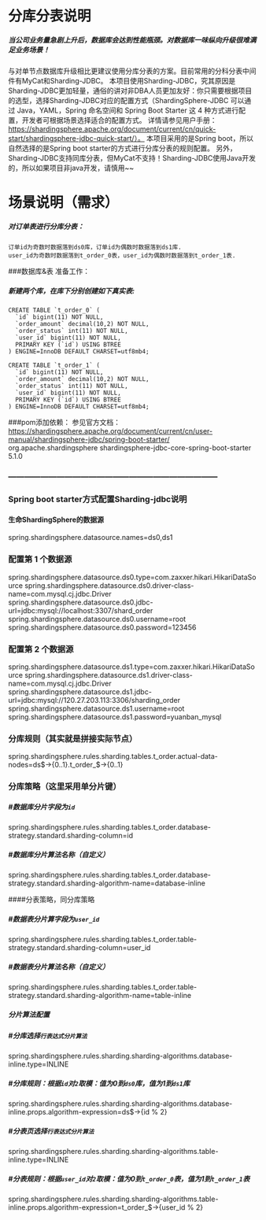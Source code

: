# 分库分表说明
#####  当公司业务量急剧上升后，数据库会达到性能瓶颈。对数据库一味纵向升级很难满足业务场景！
与对单节点数据库升级相比更建议使用分库分表的方案。目前常用的分科分表中间件有MyCat和Sharding-JDBC。
本项目使用Sharding-JDBC，究其原因是Sharding-JDBC更加轻量，通俗的讲对非DBA人员更加友好：你只需要根据项目
的选型，选择Sharding-JDBC对应的配置方式（ShardingSphere-JDBC 可以通过 Java，YAML，Spring 命名空间和
Spring Boot Starter 这 4 种方式进行配置，开发者可根据场景选择适合的配置方式。 详情请参见用户手册：
https://shardingsphere.apache.org/document/current/cn/quick-start/shardingsphere-jdbc-quick-start/）。
本项目采用的是Spring boot，所以自然选择的是Spring boot starter的方式进行分库分表的规则配置。
另外，Sharding-JDBC支持同库分表，但MyCat不支持！Sharding-JDBC使用Java开发的，所以如果项目非java开发，请慎用~~

# 场景说明（需求）
#####  对订单表进行分库分表：
    订单id为奇数时数据落到ds0库，订单id为偶数时数据落到ds1库.
    user_id为奇数时数据落到t_order_0表，user_id为偶数时数据落到t_order_1表.


###数据库&表 准备工作：
##### 新建两个库，在库下分别创建如下真实表:
    CREATE TABLE `t_order_0` (
      `id` bigint(11) NOT NULL,
      `order_amount` decimal(10,2) NOT NULL,
      `order_status` int(11) NOT NULL,
      `user_id` bigint(11) NOT NULL,
      PRIMARY KEY (`id`) USING BTREE
    ) ENGINE=InnoDB DEFAULT CHARSET=utf8mb4;
    
    CREATE TABLE `t_order_1` (
      `id` bigint(11) NOT NULL,
      `order_amount` decimal(10,2) NOT NULL,
      `order_status` int(11) NOT NULL,
      `user_id` bigint(11) NOT NULL,
      PRIMARY KEY (`id`) USING BTREE
    ) ENGINE=InnoDB DEFAULT CHARSET=utf8mb4;

###pom添加依赖：
    参见官方文档：https://shardingsphere.apache.org/document/current/cn/user-manual/shardingsphere-jdbc/spring-boot-starter/
    <!--sharding-jdbc-->
    <dependency>
        <groupId>org.apache.shardingsphere</groupId>
        <artifactId>shardingsphere-jdbc-core-spring-boot-starter</artifactId>
        <version>5.1.0</version>
    </dependency>
    
### ——————————————————————————    
### Spring boot starter方式配置Sharding-jdbc说明    
#### 生命ShardingSphere的数据源
spring.shardingsphere.datasource.names=ds0,ds1
### 配置第 1 个数据源
spring.shardingsphere.datasource.ds0.type=com.zaxxer.hikari.HikariDataSource
spring.shardingsphere.datasource.ds0.driver-class-name=com.mysql.cj.jdbc.Driver
spring.shardingsphere.datasource.ds0.jdbc-url=jdbc:mysql://localhost:3307/shard_order
spring.shardingsphere.datasource.ds0.username=root
spring.shardingsphere.datasource.ds0.password=123456
### 配置第 2 个数据源
spring.shardingsphere.datasource.ds1.type=com.zaxxer.hikari.HikariDataSource
spring.shardingsphere.datasource.ds1.driver-class-name=com.mysql.cj.jdbc.Driver
spring.shardingsphere.datasource.ds1.jdbc-url=jdbc:mysql://120.27.203.113:3306/sharding_order
spring.shardingsphere.datasource.ds1.username=root
spring.shardingsphere.datasource.ds1.password=yuanban_mysql
### 分库规则（其实就是拼接实际节点）
spring.shardingsphere.rules.sharding.tables.t_order.actual-data-nodes=ds$->{0..1}.t_order_$->{0..1}
### 分库策略（这里采用单分片键）
##### #数据库分片字段为`id`
spring.shardingsphere.rules.sharding.tables.t_order.database-strategy.standard.sharding-column=id
##### #数据库分片算法名称（自定义）
spring.shardingsphere.rules.sharding.tables.t_order.database-strategy.standard.sharding-algorithm-name=database-inline

####分表策略，同分库策略
##### #数据表分片算字段为`user_id`
spring.shardingsphere.rules.sharding.tables.t_order.table-strategy.standard.sharding-column=user_id
##### #数据表分片算法名称（自定义）
spring.shardingsphere.rules.sharding.tables.t_order.table-strategy.standard.sharding-algorithm-name=table-inline

##### 分片算法配置
##### #分库选择`行表达式分片算法`
spring.shardingsphere.rules.sharding.sharding-algorithms.database-inline.type=INLINE
##### #分库规则：根据`id`对`2`取模：值为0到`ds0`库，值为1到`ds1`库
spring.shardingsphere.rules.sharding.sharding-algorithms.database-inline.props.algorithm-expression=ds$->{id % 2}
##### #分表页选择`行表达式分片算法`
spring.shardingsphere.rules.sharding.sharding-algorithms.table-inline.type=INLINE
##### #分表规则：根据`user_id`对`2`取模：值为0到`t_order_0`表，值为1到`t_order_1`表
spring.shardingsphere.rules.sharding.sharding-algorithms.table-inline.props.algorithm-expression=t_order_$->{user_id % 2}

